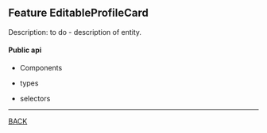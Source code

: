 ## Feature EditableProfileCard

Description:
to do - description of entity.

#### Public api

- Components



- types



- selectors



----
[BACK](/README.md)